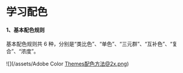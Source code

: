 # 学习配色

#### 1、基本配色规则

基本配色规则共 6 种，分别是“类比色”、“单色”、“三元群”、“互补色”、“复合”、“浓度”。

![](/assets/Adobe Color Themes配色方法@2x.png)

